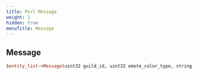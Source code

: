 ```yaml
---
title: Perl Message
weight: 1
hidden: true
menuTitle: Message
---
```

## Message
```perl
$entity_list->Message(uint32 guild_id, uint32 emote_color_type, string message)
```